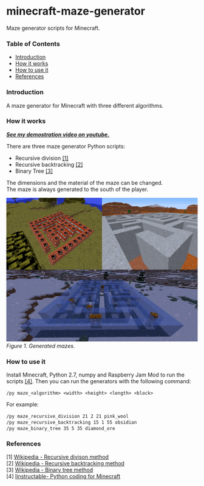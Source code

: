 # minecraft-maze-generator
Maze generator scripts for Minecraft.

### Table of Contents
- [Introduction](#introduction)
- [How it works](#how-it-works)
- [How to use it](#how-to-use-it)
- [References](#references)

### Introduction
A maze generator for Minecraft with three different algorithms.

### How it works

***[See my demostration video on youtube.](https://www.youtube.com/watch?v=cERIEOcE1S4)***

There are three maze generator Python scripts:
- Recursive division [[1]](#references)
- Recursive backtracking [[2]](#references)
- Binary Tree [[3]](#references)

The dimensions and the material of the maze can be changed.<br> The maze is always generated to the south of the player.

<img src="https://raw.githubusercontent.com/ferenc-nemeth/minecraft-maze-generator/master/Design/maze_example.png" > <br>
*Figure 1. Generated mazes.*

### How to use it
Install Minecraft, Python 2.7, numpy and Raspberry Jam Mod to run the scripts [[4]](#references).
Then you can run the generators with the following command:
```
/py maze_<algorithm> <width> <height> <length> <block>
```

For example:
```
/py maze_recursive_division 21 2 21 pink_wool
/py maze_recursive_backtracking 15 1 55 obsidian
/py maze_binary_tree 35 5 35 diamond_ore
```

### References
[1] [Wikipedia - Recursive divison method](https://en.wikipedia.org/wiki/Maze_generation_algorithm#Recursive_division_method)<br>
[2] [Wikipedia - Recursive backtracking method](https://en.wikipedia.org/wiki/Maze_generation_algorithm#Recursive_backtracker)<br>
[3] [Wikipedia - Binary tree method](https://en.wikipedia.org/wiki/Maze_generation_algorithm#Simple_algorithms)<br>
[4] [Iinstructable- Python coding for Minecraft](https://www.instructables.com/id/Python-coding-for-Minecraft/)<br>
